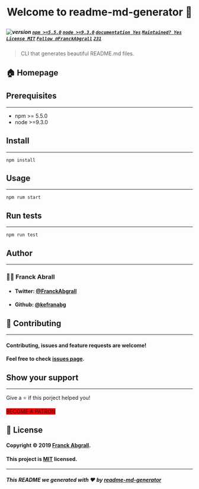 <!-- Headinga -->
# <p style="text-align: center;"> Welcome to readme-md-generator 👋</p>

#####  ![`version`](https://drive.google.com/file/d/1l4bjS-CiL2b2MfU3X8GagoG6gHC0jr9d/view?usp=drive_link) [`npm >=5.5.0`]() [`node >=9.3.0`]() [`documentation Yes`]() [`Maintained? Yes`]() [`License MIT`]() [`Follow @FranckAbgrall`]() [`231`]()







> CLI that generates beautiful README.md files.


## 🏠 Homepage
## Prerequisites
___

* npm >= 5.5.0
* node >=9.3.0


## Install
___
```
npm install
```

## Usage
___

```
npm rum start
```
## Run tests
___
```
npm run test
```
## Author
___
### 🦸‍♂️ Franck Abrall

* #### Twitter: [@FranckAbgrall]()
* #### Github: [@kefranabg]()


## 🤝 Contributing
___


#### Contributing, issues and feature requests are welcome!

#### Feel free to check [issues page]().



## Show your support
___
<p>Give a ⭐ if this porject helped you!</p>




 <span style="background-color:red">BECOME A PATRON</span>


## 📑 License
#### Copyright ©️ 2019 [Franck Abgrall]().
#### This project is [MIT]() licensed.



___
#### *This README we generated with ❤️ by [readme-md-generator]()*
